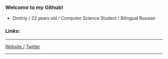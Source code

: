 <html>
<head>
<html lang="en">
  </head>
  <body>
    <div class="about">
    <h3>Welcome to my Github!</h3>
    <ul>
      <li><p>Dmitriy / 22 years old / Computer Science Student / Bilingual Russian</p></li>
    </ul>
      <h3>Links:</h3>
    <hr />
      <a href="https://www.dhotspot.xyz">Website /</a>
      <a href="https://www.twitter.com/DmitriyShumkin">Twitter</a>
<hr />
  </div>
</body>
</html>
